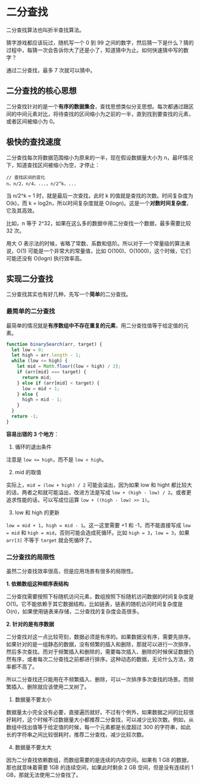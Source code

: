 # 二分查找

二分查找算法也叫折半查找算法。

猜字游戏都应该玩过，随机写一个 0 到 99 之间的数字，然后猜一下是什么？猜的过程中，每猜一次会告诉你大了还是小了，知道猜中为止。如何快速猜中写的数字？

通过二分查找，最多 7 次就可以猜中。

## 二分查找的核心思想

二分查找针对的是一个**有序的数据集合**，查找思想类似分支思想。每次都通过跟区间的中间元素对比，将待查找的区间缩小为之前的一半，直到找到要查找的元素，或者区间被缩小为 0。

## 极快的查找速度

二分查找每次将数据范围缩小为原来的一半，现在假设数据量大小为 n，最坏情况下，知道查找区间被缩小为空，才停止：

```
// 查找区间的变化
n，n/2，n/4，...，n/2^k，...
```

当 n/2^k = 1 时，就是最后一次查找，此时 k 的值就是查找的次数。时间复杂度为 O(k)，而 k = log2n，所以时间复杂度就是 O(logn)。这是一个**对数时间复杂度**，它及其高效。

比如，n 等于 2^32，如果在这么多的数据中用二分查找一个数据，最多需要比较 32 次。

用大 O 表示法的时候，省略了常数、系数和低阶。所以对于一个常量级的算法来说，O(1) 可能是一个非常大的常量值，比如 O(100)、O(1000)，这个时候，它们可能还没有 O(logn) 执行效率高。

## 实现二分查找

二分查找其实也有好几种，先写一个**简单**的二分查找。

### 最简单的二分查找

最简单的情况就是**有序数组中不存在重复的元素**，用二分查找值等于给定值的元素。

```js
function binarySearch(arr, target) {
  let low = 0;
  let high = arr.length - 1;
  while (low <= high) {
    let mid = Math.floor((low + high) / 2);
    if (arr[mid] === target) {
      return mid;
    } else if (arr[mid] < target) {
      low = mid + 1;
    } else {
      high = mid - 1;
    }
  }
  return -1;
}
```

**容易出错的 3 个地方**：

1. 循环的退出条件

注意是 `low <= high`，而不是 `low < high`。

2. mid 的取值

实际上，`mid = (low + high) / 2` 可能会溢出，因为如果 low 和 hight 都比较大的话，两者之和就可能溢出，改进方法是写成 `low + (high - low) / 2`。或者更追求性能的话，可以写成位运算 `low + ((high - low) >> 1)`。

3. low 和 high 的更新

`low = mid + 1`，`high = mid - 1`。这一这里需要 +1 和 -1，而不能直接写成 `low = mid` 和 `high = mid`，否则可能会造成死循环。比如 `high = 3`，`low = 3`，如果 `arr[3]` 不等于 `target` 就会死循环了。

### 二分查找的局限性

虽然二分查找效率很高，但是应用场景有很多的局限性。

**1. 依赖数组这种顺序表结构**

二分查找需要按照下标随机访问元素，数组按照下标随机访问数据的时间复杂度是 O(1)。它不能依赖于其它数据结构，比如链表，链表的随机访问时间复杂度是 O(n)，如果使用链表来存储，二分查找的复杂度会高很多。

**2. 针对的是有序数据**

二分查找对这一点比较苛刻，数据必须是有序的。如果数据没有序，需要先排序。如果针对的是一组静态的数据，没有频繁的插入和删除，那就可以进行一次排序，然后多次查找。而对于频繁插入和删除的，需要每次插入、删除的时候保证数据仍然有序，或者每次二分查找之前都进行排序。这种动态的数据，无论什么方法，效率都不高了。

所以二分查找还只能用在不频繁插入、删除，可以一次排序多次查找的场景。而频繁插入、删除就应该使用二叉树了。

1. 数据量不要太小

数据量太小完全没有必要，直接遍历就好。不过有个例外，如果数据之间的比较很好耗时，这个时候不过数据量大小都推荐二分查找，可以减少比较次数。例如，从数组中找出值等于给定值的时候，每一个元素都是长度超过 300 的字符串，如此长的字符串之间比较很耗时，推荐二分查找，减少比较次数。

4. 数据量不要太大

因为二分查找依赖数组，而数组需要的是连续的内存空间。如果有 1 GB 的数据，那也就意味着需要 1GB 的连续空间，如果此时剩余 2 GB 空间，但是没有连续的 1 GB，那就无法使用二分查找了。